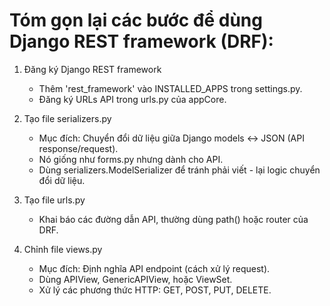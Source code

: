 # Tóm gọn lại các bước để dùng Django REST framework (DRF):

1. Đăng ký Django REST framework

    - Thêm 'rest_framework' vào INSTALLED_APPS trong settings.py.
    - Đăng ký URLs API trong urls.py của appCore.

2. Tạo file serializers.py

   - Mục đích: Chuyển đổi dữ liệu giữa Django models ↔ JSON (API response/request).
   - Nó giống như forms.py nhưng dành cho API.
   - Dùng serializers.ModelSerializer để tránh phải viết - lại logic chuyển đổi dữ liệu.
3. Tạo file urls.py
    - Khai báo các đường dẫn API, thường dùng path() hoặc router của DRF.
4. Chỉnh file views.py

    - Mục đích: Định nghĩa API endpoint (cách xử lý request).
    - Dùng APIView, GenericAPIView, hoặc ViewSet.
    - Xử lý các phương thức HTTP: GET, POST, PUT, DELETE.
